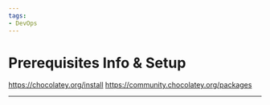 ```yaml
---
tags:
- DevOps
---
```


# Prerequisites Info & Setup

https://chocolatey.org/install
https://community.chocolatey.org/packages

---
